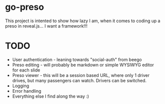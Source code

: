 # go-preso

This project is intented to show how lazy I am, when it comes to coding up a preso in reveal.js... I want a framework!!!


# TODO

- User authentication - leaning towards "social-auth" from beego
- Preso editing - will probably be markdown or simple WYSIWYG editor for each slide
- Preso viewer - this will be a session based URL, where only 1 driver drives, but many passengers can watch.  Drivers can be switched.
- Logging
- Error handling
- Everything else I find along the way :)